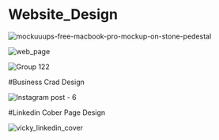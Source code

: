 
# Website_Design

![mockuuups-free-macbook-pro-mockup-on-stone-pedestal](https://github.com/user-attachments/assets/a4772ed9-72d3-4220-9db2-044b2ea4a76c)

![web_page](https://github.com/user-attachments/assets/6b83560b-6df6-492a-818c-c82ed71bfbaf)


![Group 122](https://github.com/user-attachments/assets/ab768e05-3e3f-4c97-9111-60b727e876de)

#Business Crad Design 

![Instagram post - 6](https://github.com/user-attachments/assets/3dcee776-3fb5-48b0-aa77-0efe39023066)

#Linkedin Cober Page Design

![vicky_linkedin_cover](https://github.com/user-attachments/assets/ac2bb6ab-8753-42c2-9805-b7402fd31a56)


